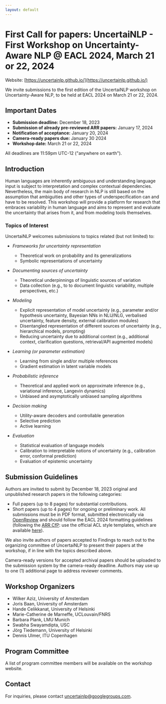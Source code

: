 ```yaml
---
layout: default
---
```

<!-- # First Call for papers: UncertaiNLP - First Workshop on Uncertainty-Aware NLP @ EACL 2024, March 21 or 22, 2024 -->
# First Call for papers: UncertaiNLP - First Workshop on Uncertainty-Aware NLP @ EACL 2024, March 21 or 22, 2024
Website: [https://uncertainlp.github.io/](https://uncertainlp.github.io/)

We invite submissions to the first edition of the UncertaiNLP workshop on Uncertainty-Aware NLP, to be held at EACL 2024 on March 21 or 22, 2024.


## Important Dates
- **Submission deadline:** December 18, 2023
- **Submission of already pre-reviewed ARR papers:** January 17, 2024
- **Notification of acceptance:** January 20, 2024
- **Camera-ready papers due:** January 30 2024
- **Workshop date:** March 21 or 22, 2024

All deadlines are 11:59pm UTC-12 ("anywhere on earth").

## Introduction
Human languages are inherently ambiguous and understanding language input is subject to interpretation and complex contextual dependencies. Nevertheless, the main body of research in NLP is still based on the assumption that ambiguities and other types of underspecification can and have to be resolved. This workshop will provide a platform for research that embraces variability in human language and aims to represent and evaluate the uncertainty that arises from it, and from modeling tools themselves.

### Topics of Interest
UncertaiNLP welcomes submissions to topics related (but not limited) to:

- *Frameworks for uncertainty representation*
  - Theoretical work on probability and its generalizations
  - Symbolic representations of uncertainty
- *Documenting sources of uncertainty*
  - Theoretical underpinnings of linguistic sources of variation
  - Data collection (e.g., to to document linguistic variability, multiple perspectives, etc.)
 
- *Modeling*
  - Explicit representation of model uncertainty (e.g., parameter and/or hypothesis uncertainty, Bayesian NNs in NLU/NLG, verbalised uncertainty, feature density, external calibration modules)
  - Disentangled representation of different sources of uncertainty (e.g., hierarchical models, prompting)
  - Reducing uncertainty due to additional context (e.g., additional context, clarification questions, retrieval/API augmented models)

- *Learning (or parameter estimation)*
  - Learning from single and/or multiple references
  - Gradient estimation in latent variable models
 
- *Probabilistic inference*
  - Theoretical and applied work on approximate inference (e.g., variational inference, Langevin dynamics)
  - Unbiased and asymptotically unbiased sampling algorithms
 
- *Decision making*
  - Utility-aware decoders and controllable generation
  - Selective prediction
  - Active learning
    
- *Evaluation*
  - Statistical evaluation of language models
  - Calibration to interpretable notions of uncertainty (e.g., calibration error, conformal prediction)
  - Evaluation of epistemic uncertainty


## Submission Guidelines
Authors are invited to submit by December 18, 2023 original and unpublished research papers in the following categories:
- Full papers (up to 8 pages) for substantial contributions.
- Short papers (up to 4 pages) for ongoing or preliminary work.
All submissions must be in PDF format, submitted electronically via [OpenReview](https://openreview.net/group?id=eacl.org/EACL/2024/Workshop/UncertaiNLP) and should follow the EACL 2024 formatting guidelines (following the [ARR CfP](https://aclrollingreview.org/cfp): use the official ACL style templates, which are available [here](https://github.com/acl-org/acl-style-files)). 

We also invite authors of papers accepted to Findings to reach out to the organizing committee of UncertaiNLP to present their papers at the workshop, if in line with the topics described above.

Camera-ready versions for accepted archival papers should be uploaded to the submission system by the camera-ready deadline. Authors may use up to one (1) additional page to address reviewer comments.

## Workshop Organizers
- Wilker Aziz, University of Amsterdam
- Joris Baan, University of Amsterdam
- Hande Celikkanat, University of Helsinki
- Marie-Catherine de Marneffe, UCLouvain/FNRS
- Barbara Plank, LMU Munich
- Swabha Swayamdipta, USC
- Jörg Tiedemann, University of Helsinki
- Dennis Ulmer, ITU Copenhagen


## Program Committee
A list of program committee members will be available on the workshop website.

## Contact
For inquiries, please contact [uncertainlp@googlegroups.com](uncertainlp@googlegroups.com).

